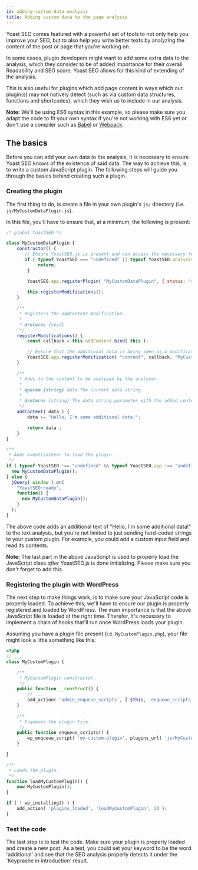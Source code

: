 ```yaml
---
id: adding-custom-data-analysis
title: Adding custom data to the page analysis
---
```


Yoast SEO comes featured with a powerful set of tools to not only help you improve your SEO, but to also help you write better texts by analyzing the content of the post or page that you're working on.

In some cases, plugin developers might want to add some extra data to the analysis, which they consider to be of added importance for their overall Readability and SEO score. Yoast SEO allows for this kind of extending of the analysis.

This is also useful for plugins which add page content in ways which our plugin(s) may not natively detect (such as via custom data structures, functions and shortcodes), which they wish us to include in our analysis.

**Note:** We'll be using ES6 syntax in this example, so please make sure you adapt the code to fit your own syntax if you're not working with ES6 yet or don't use a compiler such as [Babel](https://babeljs.io/) or [Webpack](https://webpack.js.org/).

## The basics

Before you can add your own data to the analysis, it is necessary to ensure Yoast SEO knows of the existence of said data. The way to achieve this, is to write a custom JavaScript plugin. The following steps will guide you through the basics behind creating such a plugin.

### Creating the plugin

The first thing to do, is create a file in your own plugin's `js/` directory (i.e. `js/MyCustomDataPlugin.js`).

In this file, you'll have to ensure that, at a minimum, the following is present:

```js
/* global YoastSEO */

class MyCustomDataPlugin {
    constructor() {
       // Ensure YoastSEO.js is present and can access the necessary features.
       if ( typeof YoastSEO === "undefined" || typeof YoastSEO.analysis === "undefined" || typeof YoastSEO.analysis.worker === "undefined" ) {
            return;
        }

        YoastSEO.app.registerPlugin( "MyCustomDataPlugin", { status: "ready" } );
        
        this.registerModifications();
    }

    /**
	 * Registers the addContent modification.
	 *
	 * @returns {void}
	 */
	registerModifications() {
		const callback = this.addContent.bind( this );

        // Ensure that the additional data is being seen as a modification to the content.
		YoastSEO.app.registerModification( "content", callback, "MyCustomDataPlugin", 10 );
	}

	/**
	 * Adds to the content to be analyzed by the analyzer.
	 *
	 * @param {string} data The current data string.
	 *
	 * @returns {string} The data string parameter with the added content.
	 */
	addContent( data ) {
        data += "Hello, I'm some additional data!";

		return data ;
	}
}

/**
 * Adds eventlistener to load the plugin.
 */
if ( typeof YoastSEO !== "undefined" && typeof YoastSEO.app !== "undefined" ) {
  new MyCustomDataPlugin();
} else {
  jQuery( window ).on(
    "YoastSEO:ready",
    function() {
      new MyCustomDataPlugin();
    }
  );
}
```

The above code adds an additional text of "Hello, I'm some additional data!" to the text analysis, but you're not limited to just sending hard-coded strings to your custom plugin. For example, you could add a custom input field and read its contents.

**Note:** The last part in the above JavaScript is used to properly load the JavaScript class _after_ YoastSEO.js is done initializing. Please make sure you don't forget to add this.

### Registering the plugin with WordPress

The next step to make things work, is to make sure your JavaScript code is properly loaded. To achieve this, we'll have to ensure our plugin is properly registered and loaded by WordPress.
The main importance is that the above JavaScript file is loaded at the right time. Therefor, it's necessary to implement a chain of hooks that'll run once WordPress loads your plugin.

Assuming you have a plugin file present (i.e. `MyCustomPlugin.php`), your file might look a little something like this:

```php
<?php
// ...
class MyCustomPlugin {

    /**
     * MyCustomPlugin constructor.
     */
    public function __construct() {
        // ...
        add_action( 'admin_enqueue_scripts', [ $this, 'enqueue_scripts' ] );
    }
    
    /** 
     * Enqueues the plugin file.
     */
    public function enqueue_scripts() {
        wp_enqueue_script( 'my-custom-plugin', plugins_url( 'js/MyCustomDataPlugin.js', __FILE__ ), [], '1.', true );
    }

}

/** 
 * Loads the plugin.
 */
function loadMyCustomPlugin() {
    new MyCustomPlugin();
}

if ( ! wp_installing() ) {
	add_action( 'plugins_loaded', 'loadMyCustomPlugin', 20 );
}
```

### Test the code

The last step is to test the code. Make sure your plugin is properly loaded and create a new post.
As a test, you could set your keyword to be the word 'additional' and see that the SEO analysis properly detects it under the 'Keyprashe in introduction' result. 
